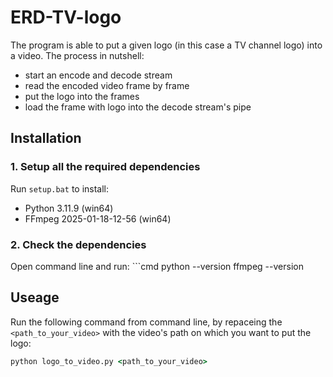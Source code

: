 # ERD-TV-logo

The program is able to put a given logo (in this case a TV channel logo) into a video. The process in nutshell:
- start an encode and decode stream
- read the encoded video frame by frame
- put the logo into the frames
- load the frame with logo into the decode stream's pipe

## Installation
### 1. Setup all the required dependencies
   Run `setup.bat` to install:
   - Python 3.11.9 (win64)
   - FFmpeg 2025-01-18-12-56 (win64)
### 2. Check the dependencies
   Open command line and run:
      ```cmd
      python --version
      ffmpeg --version
   
## Useage
Run the following command from command line, by repaceing the `<path_to_your_video>` with the video's path on which you want to put the logo:
   ```cmd
   python logo_to_video.py <path_to_your_video>